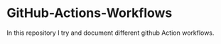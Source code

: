 # GitHub-Actions-Workflows
In this repository I try and document different github Action workflows.
